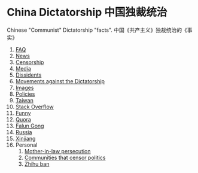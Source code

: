 # China Dictatorship 中国独裁统治

Chinese "Communist" Dictatorship "facts". 中国《共产主义》独裁统治的《事实》

1.  [FAQ](FAQ.adoc)
1.  [News](news.md)
1.  [Censorship](censorship.md)
1.  [Media](media.md)
1.  [Dissidents](dissidents.md)
1.  [Movements against the Dictatorship](movements.md)
1.  [Images](images/)
1.  [Policies](policies.md)
1.  [Taiwan](taiwan.md)
1.  [Stack Overflow](stack-overflow.md)
1.  [Funny](funny.md)
1.  [Quora](quora.md)
1.  [Falun Gong](falun-gong.md)
1.  [Russia](russia.md)
1.  [Xinjiang](xinjiang.md)
1.  Personal
    1.  [Mother-in-law persecution](mother-in-law-persecution.md)
    1.  [Communities that censor politics](communities-that-censor-politics.md)
    1.  [Zhihu ban](zhihu-ban.md)
